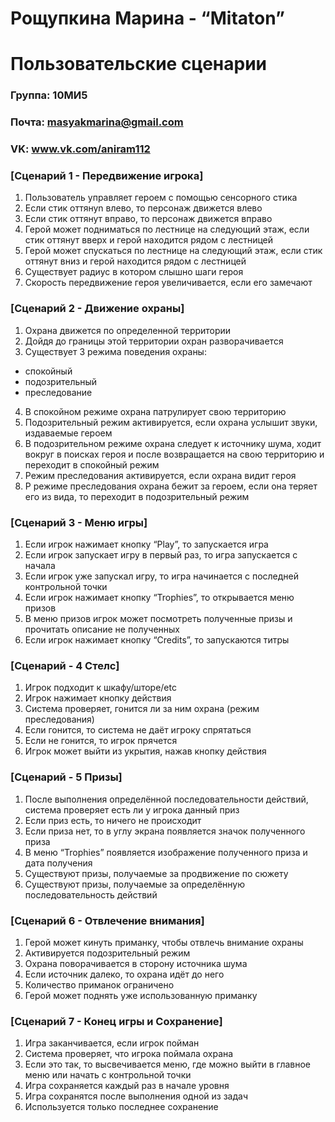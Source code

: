 
# Рощупкина  Марина - “Mitaton” 
# Пользовательские сценарии
### Группа: 10МИ5
### Почта:  masyakmarina@gmail.com
### VK: www.vk.com/aniram112


### [Сценарий 1 - Передвижение игрока]
1. Пользователь управляет героем с помощью сенсорного стика 
2. Если стик оттянуn влево, то персонаж движется влево
3. Если стик оттянут вправо, то персонаж движется вправо 
4. Герой может подниматься по лестнице на следующий этаж, если стик оттянут вверх и герой находится рядом с лестницей 
5. Герой может спускаться по лестнице на следующий этаж, если стик оттянут вниз и герой находится рядом с лестницей 
6. Существует радиус в котором слышно шаги героя 
7. Скорость передвижение героя увеличивается, если его замечают 

### [Сценарий 2 - Движение охраны] 
1. Охрана движется по определенной территории 
2. Дойдя до границы этой территории охран разворачивается 
3. Существует 3 режима поведения охраны:
  * спокойный 
  * подозрительный
  * преследование 
4. В спокойном режиме охрана патрулирует свою территорию 
5. Подозрительный режим активируется, если охрана услышит звуки, издаваемые героем
6. В подозрительном режиме охрана следует к источнику шума, ходит вокруг в поисках героя и после возвращается на свою территорию и переходит в спокойный режим 
7. Режим преследования активируется, если охрана видит героя 
8. Р режиме преследования охрана бежит за героем, если она теряет его из вида, то переходит в подозрительный режим 

### [Сценарий 3 - Меню игры]
1. Если игрок нажимает кнопку “Play”, то запускается игра 
2. Если игрок запускает игру в первый раз, то игра запускается с начала 
3. Если игрок уже запускал игру, то игра начинается с последней контрольной точки 
4. Если игрок нажимает кнопку “Trophies”, то открывается меню призов
5. В меню призов игрок может посмотреть полученные призы и прочитать описание не полученных 
6. Если игрок нажимает кнопку “Credits”, то запускаются титры 

### [Сценарий - 4 Стелс] 
1. Игрок подходит к шкафу/шторе/etc
2. Игрок нажимает кнопку действия 
4. Система проверяет, гонится ли за ним охрана (режим преследования)
5. Если гонится, то система не даёт игроку спрятаться
6. Если не гонится, то игрок прячется 
7. Игрок может выйти из укрытия, нажав кнопку действия 

### [Сценарий - 5 Призы]
1. После выполнения определённой последовательности действий, система проверяет есть ли у игрока данный приз
2. Если приз есть, то ничего не происходит
3. Если приза нет, то в углу экрана появляется значок полученного приза
4. В меню “Trophies” появляется изображение полученного приза и дата получения 
5. Существуют призы, получаемые за продвижение по сюжету 
6. Существуют призы, получаемые за определённую последовательность действий 

### [Сценарий 6 - Отвлечение внимания]
1. Герой может кинуть приманку, чтобы отвлечь внимание охраны
2. Активируется подозрительный режим
3. Охрана поворачивается в сторону источника шума 
4. Если источник далеко, то охрана идёт до него 
5. Количество приманок ограничено 
6. Герой может поднять уже использованную приманку 

### [Сценарий 7 - Конец игры и Сохранение] 
1. Игра заканчивается, если игрок пойман 
2. Система проверяет, что игрока поймала охрана 
3. Если это так, то высвечивается меню, где можно выйти в главное меню или начать с контрольной точки 
4. Игра сохраняется каждый раз в начале уровня
5. Игра сохранятся после выполнения одной из задач 
6. Используется только последнее сохранение 
